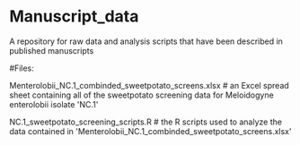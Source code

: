 # Manuscript_data
A repository for raw data and analysis scripts that have been described in published manuscripts

#Files:

Menterolobii_NC.1_combinded_sweetpotato_screens.xlsx # an Excel spread sheet containing all of the sweetpotato screening data for Meloidogyne enterolobii isolate 'NC.1'

NC.1_sweetpotato_screening_scripts.R # the R scripts used to analyze the data contained in 'Menterolobii_NC.1_combinded_sweetpotato_screens.xlsx'
